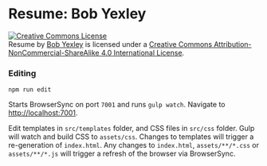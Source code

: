 Resume: Bob Yexley
==================

<a rel="license" href="http://creativecommons.org/licenses/by-nc-sa/4.0/"><img alt="Creative Commons License" style="border-width:0" src="https://i.creativecommons.org/l/by-nc-sa/4.0/88x31.png" /></a><br /><span xmlns:dct="http://purl.org/dc/terms/" property="dct:title">Resume</span> by <a xmlns:cc="http://creativecommons.org/ns#" href="http://bob.yexley.net" property="cc:attributionName" rel="cc:attributionURL">Bob Yexley</a> is licensed under a <a rel="license" href="http://creativecommons.org/licenses/by-nc-sa/4.0/">Creative Commons Attribution-NonCommercial-ShareAlike 4.0 International License</a>.

### Editing

```
npm run edit
```

Starts BrowserSync on port `7001` and runs `gulp watch`. Navigate to [http://localhost:7001](http://localhost:7001).

Edit templates in `src/templates` folder, and CSS files in `src/css` folder. Gulp will watch and build CSS to `assets/css`. Changes to templates will trigger a re-generation of `index.html`. Any changes to `index.html`, `assets/**/*.css` or `assets/**/*.js` will trigger a refresh of the browser via BrowserSync.
